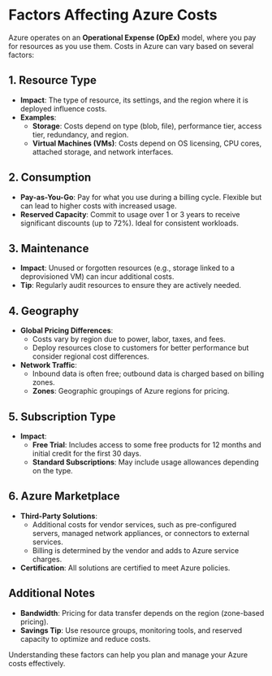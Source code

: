 # Factors Affecting Azure Costs

Azure operates on an **Operational Expense (OpEx)** model, where you pay for resources as you use them. Costs in Azure can vary based on several factors:


## 1. **Resource Type**
- **Impact**: The type of resource, its settings, and the region where it is deployed influence costs.
- **Examples**:
  - **Storage**: Costs depend on type (blob, file), performance tier, access tier, redundancy, and region.
  - **Virtual Machines (VMs)**: Costs depend on OS licensing, CPU cores, attached storage, and network interfaces.


## 2. **Consumption**
- **Pay-as-You-Go**: Pay for what you use during a billing cycle. Flexible but can lead to higher costs with increased usage.
- **Reserved Capacity**: Commit to usage over 1 or 3 years to receive significant discounts (up to 72%). Ideal for consistent workloads.


## 3. **Maintenance**
- **Impact**: Unused or forgotten resources (e.g., storage linked to a deprovisioned VM) can incur additional costs.
- **Tip**: Regularly audit resources to ensure they are actively needed.


## 4. **Geography**
- **Global Pricing Differences**:
  - Costs vary by region due to power, labor, taxes, and fees.
  - Deploy resources close to customers for better performance but consider regional cost differences.
- **Network Traffic**:
  - Inbound data is often free; outbound data is charged based on billing zones.
  - **Zones**: Geographic groupings of Azure regions for pricing.


## 5. **Subscription Type**
- **Impact**:
  - **Free Trial**: Includes access to some free products for 12 months and initial credit for the first 30 days.
  - **Standard Subscriptions**: May include usage allowances depending on the type.


## 6. **Azure Marketplace**
- **Third-Party Solutions**:
  - Additional costs for vendor services, such as pre-configured servers, managed network appliances, or connectors to external services.
  - Billing is determined by the vendor and adds to Azure service charges.
- **Certification**: All solutions are certified to meet Azure policies.


## Additional Notes
- **Bandwidth**: Pricing for data transfer depends on the region (zone-based pricing).
- **Savings Tip**: Use resource groups, monitoring tools, and reserved capacity to optimize and reduce costs.

Understanding these factors can help you plan and manage your Azure costs effectively.